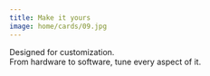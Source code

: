 ```yaml
---
title: Make it yours
image: home/cards/09.jpg
---
```


Designed for customization.<br />
From hardware to software, tune every aspect of it.
